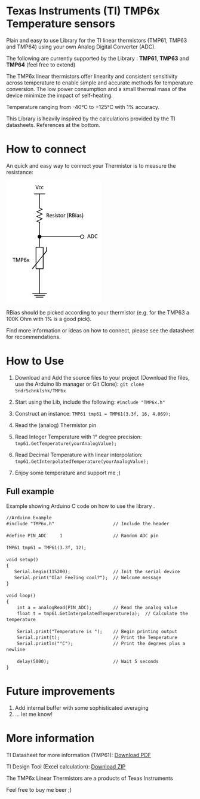 # Texas Instruments (TI) TMP6x Temperature sensors

Plain and easy to use Library for the TI linear thermistors (TMP61, TMP63 and TMP64) using your own Analog Digital Converter (ADC). 

The following are currently supported by the Library : **TMP61**, **TMP63** and **TMP64** (feel free to extend)

The TMP6x linear thermistors offer linearity and consistent sensitivity across temperature to enable simple and accurate methods for temperature conversion. The low power consumption and a small thermal mass of the device minimize the impact of self-heating.

Temperature ranging from -40°C to +125°C with 1% accuracy.

This Library is heavily inspired by the calculations provided by the TI datasheets. References at the bottom.

# How to connect

An quick and easy way to connect your Thermistor is to measure the resistance:

![This is an image](https://github.com/SndrSchnklshk/TMP6x/blob/master/img/howtouse.png)

RBias should be picked according to your thermistor (e.g. for the TMP63 a 100K Ohm with 1% is a good pick).

Find more information or ideas on how to connect, please see the datasheet for recommendations.

# How to Use

1) Download and Add the source files to your project (Download the files, use the Arduino lib manager or Git Clone):
```git clone SndrSchnklshk/TMP6x```

2) Start using the Lib, include the following:
```#include "TMP6x.h"```

3) Construct an instance:
```TMP61 tmp61 = TMP61(3.3f, 16, 4.069);```

4) Read the (analog) Thermistor pin

5) Read Integer Temperature with 1° degree precision:
```tmp61.GetTemperature(yourAnalogValue);```

6) Read Decimal Temperature with linear interpolation:
```tmp61.GetInterpolatedTemperature(yourAnalogValue);```

7) Enjoy some temperature and support me ;)

## Full example
Example showing Arduino C code on how to use the library .

```
//Arduino Example
#include "TMP6x.h"                      // Include the header

#define PIN_ADC     1                   // Random ADC pin

TMP61 tmp61 = TMP61(3.3f, 12);

void setup() 
{
   Serial.begin(115200);                // Init the serial device
   Serial.print("Ola! Feeling cool?");  // Welcome message 
}

void loop() 
{
    int a = analogRead(PIN_ADC);        // Read the analog value
    float t = tmp61.GetInterpolatedTemperature(a);  // Calculate the temperature
    
    Serial.print("Temperature is ");    // Begin printing output
    Serial.print(t);                    // Print the Temperature
    Serial.println("°C");               // Print the degrees plus a newline

    delay(5000);                        // Wait 5 seconds
}
```

# Future improvements

1) Add internal buffer with some sophisticated averaging
2) ... let me know!

# More information

TI Datasheet for more information (TMP61): [Download PDF](https://www.ti.com/lit/ds/symlink/tmp61.pdf)

TI Design Tool (Excel calculation): [Download ZIP](http://www.ti.com/lit/zip/sboc595)

The TMP6x Linear Thermistors are a products of Texas Instruments

Feel free to buy me beer ;)